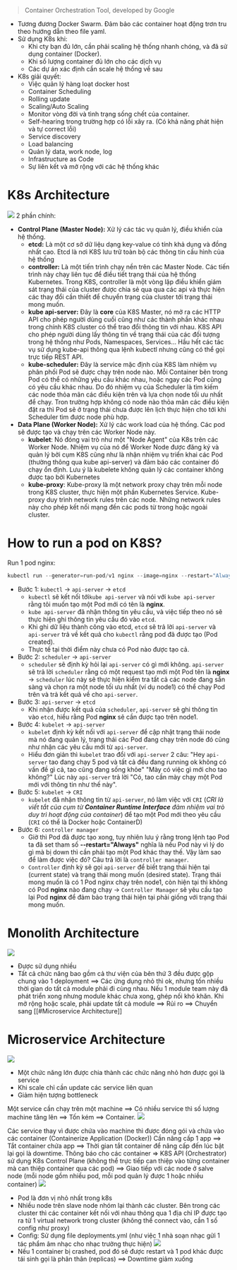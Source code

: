 > Container Orchestration Tool, developed by Google

- Tương đương Docker Swarm. Đảm bảo các container hoạt động trơn tru theo hướng dẫn theo file yaml.
- Sử dụng K8s khi:
	- Khi cty bạn đủ lớn, cần phải scaling hệ thống nhanh chóng, và đã sử dụng container (Docker).
	- Khi số lượng container đủ lớn cho các dịch vụ
	- Các dự án xác định cần scale hệ thống về sau
- K8s giải quyết:
	- Việc quản lý hàng loạt docker host
	- Container Scheduling
	- Rolling update
	- Scaling/Auto Scaling
	- Monitor vòng đời và tình trạng sống chết của container.
	- Self-hearing trong trường hợp có lỗi xãy ra. (Có khả năng phát hiện và tự correct lỗi)
	- Service discovery
	- Load balancing
	- Quản lý data, work node, log
	- Infrastructure as Code
	- Sự liên kết và mở rộng với các hệ thống khác
# K8s Architecture
![](https://i.imgur.com/A2zxalo.png)
2 phần chính:
- **Control Plane (Master Node):** Xử lý các tác vụ quản lý, điều khiển của hệ thống.
	- **etcd:** Là một cơ sở dữ liệu dạng key-value có tính khả dụng và đồng nhất cao. Etcd là nơi K8S lưu trữ toàn bộ các thông tin cấu hình của hệ thống
	- **controller:** Là một tiến trình chạy nền trên các Master Node. Các tiến trình này chạy liên tục để điều tiết trạng thái của hệ thống Kubernetes. Trong K8S, controller là một vòng lặp điều khiển giám sát trạng thái của cluster được chia sẻ qua qua các api và thực hiện các thay đổi cần thiết để chuyển trạng của cluster tới trạng thái mong muốn.
	- **kube api-server:** Đây là **core** của K8S Master, nó mở ra các HTTP API cho phép người dùng cuối cũng như các thành phần khác nhau trong chính K8S cluster có thể trao đổi thông tin với nhau. K8S API cho phép người dùng lấy thông tin về trạng thái của các đối tượng trong hệ thống như Pods, Namespaces, Services... Hầu hết các tác vụ sử dụng kube-api thông qua lệnh kubectl nhưng cũng có thể gọi trực tiếp REST API.
	- **kube-scheduler:** Đây là service mặc định của K8S làm nhiệm vụ phân phối Pod sẽ được chạy trên node nào. Mỗi Container bên trong Pod có thể có những yêu cầu khác nhau, hoặc ngay các Pod cũng có yêu cầu khác nhau. Do đó nhiệm vụ của Scheduler là tìm kiếm các node thỏa mãn các điều kiện trên và lựa chọn node tối ưu nhất để chạy. Tron trường hợp không có node nào thỏa mãn các điều kiện đặt ra thì Pod sẽ ở trạng thái chưa được lên lịch thực hiện cho tới khi Scheduler tìm được node phù hợp.
- **Data Plane (Worker Node):** Xử lý các work load của hệ thống. Các pod sẽ được tạo và chạy trên các Worker Node này.
	- **kubelet**: Nó đóng vai trò như một "Node Agent" của K8s trên các Worker Node. Nhiệm vụ của nó để Worker Node được đăng ký và quản lý bởi cụm K8S cũng như là nhận nhiệm vụ triển khai các Pod (thường thông qua kube api-server) và đảm báo các container đó chạy ổn định. Lưu ý là kubelete không quản lý các container không được tạo bởi Kubernetes
	- **kube-proxy**: Kube-proxy là một network proxy chạy trên mỗi node trong K8S cluster, thực hiện một phần Kubernetes Service. Kube-proxy duy trình network rules trên các node. Những network rules này cho phép kết nối mạng đến các pods từ trong hoặc ngoài cluster.
# How to run a pod on K8S?
Run 1 pod nginx:
```powershell
kubectl run --generator=run-pod/v1 nginx --image=nginx --restart="Always"
```
- Bước 1: `kubectl` $\rightarrow$ `api-server` $\rightarrow$ `etcd`
	- `kubectl` sẽ kết nối tới`kube api-server` và nói với `kube api-server` rằng tôi muốn tạo một Pod mới có tên là **nginx**.
	- `kube api-server` đã nhận thông tin yêu cầu, và việc tiếp theo nó sẽ thực hiện ghi thông tin yêu cầu đó vào `etcd`.
	- Khi ghi dữ liệu thành công vào etcd, `etcd` sẽ trả lời `api-server` và `api-server` trả về kết quả cho `kubectl` rằng pod đã được tạo (Pod created). 
	- Thực tế tại thời điểm này chưa có Pod nào được tạo cả.
- Bước 2: `scheduler` $\rightarrow$ `api-server`
	- `scheduler` sẽ định kỳ hỏi lại `api-server` có gì mới không. `api-server` sẽ trả lời `scheduler` rằng có một request tạo mới một Pod tên là **nginx** $\rightarrow$ `scheduler` lúc này sẽ thực hiện kiểm tra tất cả các node đang sẵn sàng và chọn ra một node tối ưu nhất (ví dụ node1) có thể chạy Pod trên và trả kết quả về cho `api-server`.
- Bước 3: `api-server` $\rightarrow$ `etcd`
	- Khi nhận được kết quả của `scheduler`, `api-server` sẽ ghi thông tin vào `etcd`, hiểu rằng Pod **nginx** sẽ cần được tạo trên node1.
- Bước 4: `kubelet` $\rightarrow$ `api-server`
	- `kubelet` định kỳ kết nối với `api-server` để cập nhật trạng thái node mà nó đang quản lý, trạng thái các Pod đang chạy trên node đó cũng như nhận các yêu cầu mới từ `api-server`. 
	- Hiểu đơn giản thì `kubelet` trao đổi với `api-server` 2 câu: "Hey `api-server` tao đang chạy 5 pod và tất cả đều đang running ok không có vấn đề gì cả, tao cũng đang sống khỏe" "Mày có việc gì mới cho tao không?" Lúc này `api-server` trả lời "Có, tao cần mày chạy một Pod mới với thông tin như thế này".
- Bước 5: `kubelet` $\rightarrow$ `CRI`
	- `kubelet` đã nhận thông tin từ `api-server`, nó làm việc với `CRI` (_CRI là viết tắt của cụm từ **Container Runtime Interface** đảm nhiệm vai trò duy trì hoạt động của container_) để tạo một Pod mới theo yêu cầu (`CRI` có thể là Docker hoặc ContainerD)
- Bước 6: `controller manager`
	- Giờ thì Pod đã được tạo xong, tuy nhiên lưu ý rằng trong lệnh tạo Pod ta đã set tham số **--restart="Always"** nghĩa là nếu Pod này vì lý do gì mà bị down thì cần phải tạo một Pod khác thay thế. Vậy làm sao để làm được việc đó? Câu trả lời là `controller manager`.
	- `Controller` định kỳ sẽ gọi `api-server` để biết trạng thái hiện tại (current state) và trạng thái mong muốn (desired state). Trạng thái mong muốn là có 1 Pod nginx chạy trên node1, còn hiện tại thì không có Pod **nginx** nào đang chạy $\rightarrow$ `Controller Manager` sẽ yêu cầu tạo lại Pod **nginx** để đảm bảo trạng thái hiện tại phải giống với trạng thái mong muốn.
# Monolith Architecture
![](https://i.imgur.com/W6EX9bv.png)
- Được sử dụng nhiều
- Tất cả chức năng bao gồm cả thư viện của bên thứ 3 đều được gộp chung vào 1 deployment ==> Các ứng dụng nhỏ thì ok, nhưng tốn nhiều thời gian do tất cả module phải đi cùng nhau. Nếu 1 module team này đã phát triển xong nhưng module khác chưa xong, ghép nối khó khăn. Khi mở rộng hoặc scale, phải update tất cả module ==> Rủi ro ==> Chuyển sang [[#Microservice Architecture]]
# Microservice Architecture
![](https://i.imgur.com/ukfHybH.png)
- Một chức năng lớn được chia thành các chức năng nhỏ hơn được gọi là service
- Khi scale chỉ cần update các service liên quan
- Giảm hiện tượng bottleneck

Một service cần chạy trên một machine ==> Có nhiều service thì số lượng machine tăng lên ==> Tốn kém ==> Container.
![](https://i.imgur.com/NZG2aHR.png)

Các service thay vì được chứa vào machine thì được đóng gói và chứa vào các container (Containerize Application (Docker))
Cần nâng cấp 1 app ==> Tắt container chứa app ==> Thời gian tắt container để nâng cấp đến lúc bật lại gọi là downtime.
Thông báo cho các container =>  K8S API (Orchestrator) sử dụng K8s Control Plane (không thể trực tiếp can thiệp vào từng container mà can thiệp container qua các pod) ==> Giao tiếp với các node ở salve node (mỗi node gồm nhiều pod, mỗi pod quản lý được 1 hoặc nhiều container)
![](https://i.imgur.com/YhIvoDg.png)

- Pod là đơn vị nhỏ nhất trong k8s
- Nhiều node trên slave node nhóm lại thành các cluster. Bên trong các cluster thì các container kết nối với nhau thông qua 1 địa chỉ IP được tạo ra từ 1 virtual network trong cluster (không thể connect vào, cần 1 số config như proxy)
- Config: Sử dụng file deployments.yml (như việc 1 nhà soạn nhạc gửi 1 tác phẩm âm nhạc cho nhạc trưởng thực hiện) ![](https://i.imgur.com/OVUFOLb.png)
- Nếu 1 container bị crashed, pod đó sẽ được restart và 1 pod khác được tái sinh gọi là phân thân (replicas) ==> Downtime giảm xuống

